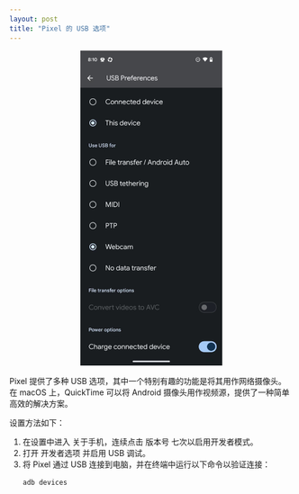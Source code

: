 ```yaml
---
layout: post  
title: "Pixel 的 USB 选项"  
---
```


<div style="text-align: center;">  
    <img class="responsive" src="/assets/images/pixel/pixel.jpg" alt="Pixel" width="50%" />  
</div>

Pixel 提供了多种 USB 选项，其中一个特别有趣的功能是将其用作网络摄像头。在 macOS 上，QuickTime 可以将 Android 摄像头用作视频源，提供了一种简单高效的解决方案。

设置方法如下：  

1. 在设置中进入 关于手机，连续点击 版本号 七次以启用开发者模式。  
2. 打开 开发者选项 并启用 USB 调试。  
3. 将 Pixel 通过 USB 连接到电脑，并在终端中运行以下命令以验证连接：  
   ```bash
   adb devices
   ```  